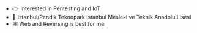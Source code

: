 - 👉 Interested in Pentesting and IoT 
- 🏫 Istanbul/Pendik Teknopark Istanbul Mesleki ve Teknik Anadolu Lisesi
- 🕸 Web and Reversing is best for me
